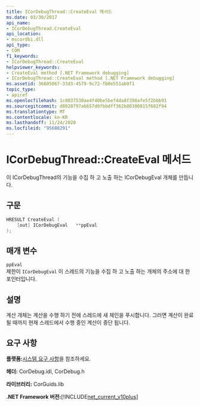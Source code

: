 ```yaml
---
title: ICorDebugThread::CreateEval 메서드
ms.date: 03/30/2017
api_name:
- ICorDebugThread.CreateEval
api_location:
- mscordbi.dll
api_type:
- COM
f1_keywords:
- ICorDebugThread::CreateEval
helpviewer_keywords:
- CreateEval method [.NET Framework debugging]
- ICorDebugThread::CreateEval method [.NET Framework debugging]
ms.assetid: 36605067-33d3-4579-9c72-fb0e551ab0f1
topic_type:
- apiref
ms.openlocfilehash: 1c0037530ae4f40be5bef4da8f398afe5f2bbb91
ms.sourcegitcommit: d8020797a6657d0fbbdff362b80300815f682f94
ms.translationtype: MT
ms.contentlocale: ko-KR
ms.lasthandoff: 11/24/2020
ms.locfileid: "95688291"
---
```

# <a name="icordebugthreadcreateeval-method"></a>ICorDebugThread::CreateEval 메서드

이 ICorDebugThread의 기능을 수집 하 고 노출 하는 ICorDebugEval 개체를 만듭니다.  
  
## <a name="syntax"></a>구문  
  
```cpp  
HRESULT CreateEval (  
    [out] ICorDebugEval   **ppEval  
);  
```  
  
## <a name="parameters"></a>매개 변수  

 `ppEval`  
 제한이 `ICorDebugEval` 이 스레드의 기능을 수집 하 고 노출 하는 개체의 주소에 대 한 포인터입니다.  
  
## <a name="remarks"></a>설명  

 계산 개체는 계산을 수행 하기 전에 스레드에 새 체인을 푸시합니다. 그러면 계산이 완료 될 때까지 현재 스레드에서 수행 중인 계산이 중단 됩니다.  
  
## <a name="requirements"></a>요구 사항  

 **플랫폼:**[시스템 요구 사항](../../get-started/system-requirements.md)을 참조하세요.  
  
 **헤더:** CorDebug.idl, CorDebug.h  
  
 **라이브러리:** CorGuids.lib  
  
 **.NET Framework 버전:**[!INCLUDE[net_current_v10plus](../../../../includes/net-current-v10plus-md.md)]
